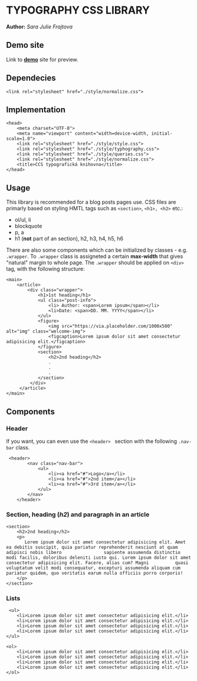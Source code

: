 # TYPOGRAPHY CSS LIBRARY #
**Author:** *Sara Julie Frajtova*
## Demo site
Link to **[demo](http://sarajuliefrajtova.github.io/typography/)** site for preview.
## Dependecies
``` 
<link rel="stylesheet" href="./style/normalize.css">
``` 
## Implementation
``` 
<head>
    <meta charset="UTF-8">
    <meta name="viewport" content="width=device-width, initial-scale=1.0">
    <link rel="stylesheet" href="./style/style.css">
    <link rel="stylesheet" href="./style/typhography.css">
    <link rel="stylesheet" href="./style/queries.css">
    <link rel="stylesheet" href="./style/normalize.css">
    <title>CCS typografická knihovna</title>
</head>
``` 
## Usage
This library is recommended for a blog posts pages use. CSS files are primarly based on styling HMTL tags such as ```<section>```,  ```<h1>, <h2>``` etc.:
- ol/ul, li
- blockquote
- p, a
- h1 (**not** part of an section), h2, h3, h4, h5, h6


There are also some components which can be initialized by classes - e.g. ``` .wrapper ```. To ``` .wrapper ``` class is assigneted a certain **max-width** that gives "natural" margin to whole page. The ``` .wrapper ``` should be applied on ``` <div> ``` tag, with the following structure: 

``` 
<main>
    <article>
        <div class="wrapper">
            <h1>1st heading</h1>
            <ul class="post-info">
                <li> Author: <span>Lorem ipsum</span></li>
                <li>Date: <span>DD. MM. YYYY</span></li>
            </ul>
            <figure>
                <img src="https://via.placeholder.com/1000x500" alt="img" class="welcome-img">
                <figcaption>Lorem ipsum dolor sit amet consectetur adipisicing elit.</figcaption>
            </figure>
            <section>
                <h2>2nd heading</h2>
                .
                .
                .
            </section>
         </div>
     </article>
</main>
```

## Components

### Header 
If you want, you can even use the ```<header> ``` section with the following ```.nav-bar``` class. 
``` 
 <header>
        <nav class="nav-bar">
            <ul>
                <li><a href="#">Logo</a></li>
                <li><a href="#">2nd item</a></li>
                <li><a href="#">3rd item</a></li>
            </ul>
        </nav>
    </header>
``` 

### Section, heading (***h2***) and paragraph in an article 
``` 
<section>
    <h2>2nd heading</h2>
    <p>
       Lorem ipsum dolor sit amet consectetur adipisicing elit. Amet ea debitis suscipit, quia pariatur reprehenderit nesciunt at quam adipisci nobis libero                sapiente assumenda distinctio modi facilis, doloribus deleniti iusto qui. Lorem ipsum dolor sit amet consectetur adipisicing elit. Facere, alias cum? Magni          quasi voluptatum velit modi consequatur, excepturi assumenda aliquam cum pariatur quidem, quo veritatis earum nulla officiis porro corporis!
    </p>
</section>
``` 

### Lists 
``` 
 <ul>
    <li>Lorem ipsum dolor sit amet consectetur adipisicing elit.</li>
    <li>Lorem ipsum dolor sit amet consectetur adipisicing elit.</li>
    <li>Lorem ipsum dolor sit amet consectetur adipisicing elit.</li>
    <li>Lorem ipsum dolor sit amet consectetur adipisicing elit.</li>
</ul>
``` 
``` 
<ol>
    <li>Lorem ipsum dolor sit amet consectetur adipisicing elit.</li>
    <li>Lorem ipsum dolor sit amet consectetur adipisicing elit.</li>
    <li>Lorem ipsum dolor sit amet consectetur adipisicing elit.</li>
    <li>Lorem ipsum dolor sit amet consectetur adipisicing elit.</li>
</ol>
``` 
